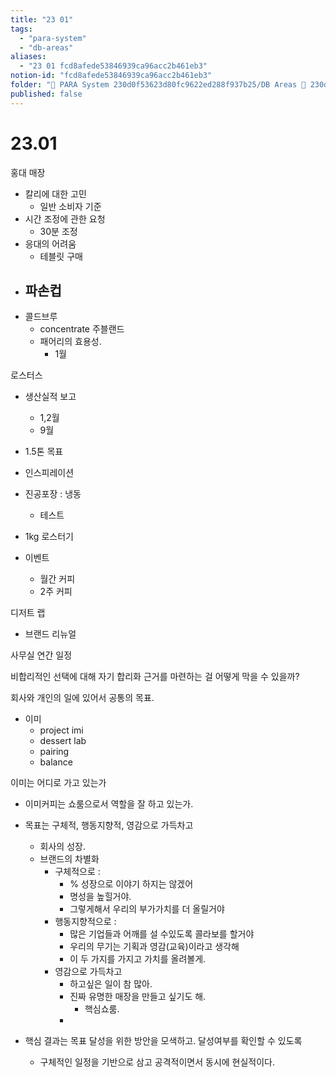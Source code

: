 ```yaml
---
title: "23 01"
tags:
  - "para-system"
  - "db-areas"
aliases:
  - "23 01 fcd8afede53846939ca96acc2b461eb3"
notion-id: "fcd8afede53846939ca96acc2b461eb3"
folder: "🚀 PARA System 230d0f53623d80fc9622ed288f937b25/DB Areas 🔲 230d0f53623d812fa0e9f500c4679623/(주) 음 66e9b539f26a4b65b785de77451613c8/내부 워크숍 및 회의 c09642829cbb460caade3d89d7122a12/이미 워크숍 cb3e1ab851ca467db85921b454cc60bd"
published: false
---
```


# 23.01

홍대 매장

* 칼리에 대한 고민
  * 일반 소비자 기준
* 시간 조정에 관한 요청
  * 30분 조정
* 응대의 어려움
  * 테블릿 구매
* ## 파손컵
* 콜드브루
  * concentrate 주블랜드
  * 패어리의 효용성.
    * 1월

로스터스

* 생산실적 보고
  * 1,2월
  * 9월

* 1.5톤 목표

* 인스피레이션

* 진공포장 : 냉동
  * 테스트

* 1kg 로스터기

* 이벤트
  * 월간 커피
  * 2주 커피

디저트 랩

* 브랜드 리뉴얼

사무실 연간 일정

비합리적인 선택에 대해 자기 합리화 근거를 마련하는 걸 어떻게 막을 수 있을까?

회사와 개인의 일에 있어서 공통의 목표.

* 이미
  * project imi
  * dessert lab
  * pairing
  * balance

이미는 어디로 가고 있는가

* 이미커피는 쇼룸으로서 역할을 잘 하고 있는가.

* 목표는 구체적, 행동지향적, 영감으로 가득차고
  * 회사의 성장.
  * 브랜드의 차별화
    * 구체적으로 :
      * % 성장으로 이야기 하지는 않겠어
      * 명성을 높힐거야.
      * 그렇게해서 우리의 부가가치를 더 올릴거야
    * 행동지향적으로 :
      * 많은 기업들과 어깨를 설 수있도록 콜라보를 할거야
      * 우리의 무기는 기획과 영감(교육)이라고 생각해
      * 이 두 가지를 가지고 가치를 올려볼게.
    * 영감으로 가득차고
      * 하고싶은 일이 참 많아.
      * 진짜 유명한 매장을 만들고 싶기도 해.
        * 핵심쇼룸.
      *

* 핵심 결과는 목표 달성을 위한 방안을 모색하고. 달성여부를 확인할 수 있도록
  * 구체적인 일정을 기반으로 삼고 공격적이면서 동시에 현실적이다.
